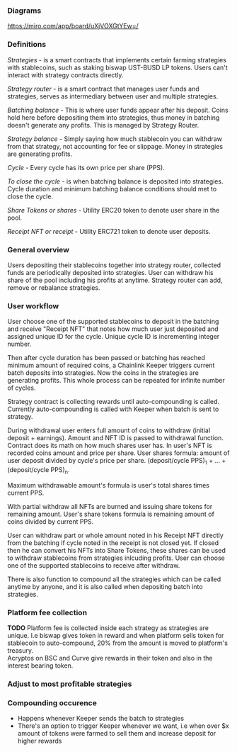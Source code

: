 ### Diagrams
https://miro.com/app/board/uXjVOXGtYEw=/

### Definitions
*Strategies* - is a smart contracts that implements certain farming strategies with stablecoins, such as staking biswap UST-BUSD LP tokens. Users can't interact with strategy contracts directly.  

*Strategy router* - is a smart contract that manages user funds and strategies, serves as intermediary between user and multiple strategies.   

*Batching balance* - This is where user funds appear after his deposit. Coins hold here before depositing them into strategies, thus money in batching doesn't generate any profits. This is managed by Strategy Router.  

*Strategy balance* - Simply saying how much stablecoin you can withdraw from that strategy, not accounting for fee or slippage. Money in strategies are generating profits.  

*Cycle* - Every cycle has its own price per share (PPS).  

*To close the cycle* - is when batching balance is deposited into strategies. Cycle duration and minimum batching balance conditions should met to close the cycle.  

*Share Tokens or shares* - Utility ERC20 token to denote user share in the pool.  

*Receipt NFT or receipt* - Utility ERC721 token to denote user deposits.  

### General overview
Users depositing their stablecoins together into strategy router, collected funds are periodically deposited into strategies. User can withdraw his share of the pool including his profits at anytime. Strategy router can add, remove or rebalance strategies.

### User workflow
User choose one of the supported stablecoins to deposit in the batching and receive "Receipt NFT" that notes how much user just deposited and assigned unique ID for the cycle. Unique cycle ID is incrementing integer number.  

Then after cycle duration has been passed or batching has reached minimum amount of required coins, a Chainlink Keeper triggers current batch deposits into strategies. Now the coins in the strategies are generating profits. This whole process can be repeated for infinite number of cycles.  

Strategy contract is collecting rewards until auto-compounding is called. Currently auto-compounding is called with Keeper when batch is sent to strategy.  

During withdrawal user enters full amount of coins to withdraw (initial deposit + earnings). Amount and NFT ID is passed to withdrawal function. Contract does its math on how much shares user has. In user's NFT is recorded coins amount and price per share. User shares formula: amount of user deposit divided by cycle's price per share. (deposit/cycle PPS)<sub>1</sub> + ... + (deposit/cycle PPS)<sub>n</sub>.  

Maximum withdrawable amount's formula is user's total shares times current PPS.  

With partial withdraw all NFTs are burned and issuing share tokens for remaining amount. User's share tokens formula is remaining amount of coins divided by current PPS.  

User can withdraw part or whole amount noted in his Receipt NFT directly from the batching if cycle noted in the receipt is not closed yet. If closed then he can convert his NFTs into Share Tokens, these shares can be used to withdraw stablecoins from strategies inlcuding profits. User can choose one of the supported stablecoins to receive after withdraw.  

There is also function to compound all the strategies which can be called anytime by anyone, and it is also called when depositing batch into strategies.

### Platform fee collection
**TODO** Platform fee is collected inside each strategy as strategies are unique. I.e biswap gives token in reward and when platform sells token for stablecoin to auto-compound, 20% from the amount is moved to platform's treasury.  
Acryptos on BSC and Curve give rewards in their token and also in the interest bearing token.  

### Adjust to most profitable strategies

### Compounding occurence
* Happens whenever Keeper sends the batch to strategies
* There's an option to trigger Keeper whenever we want, i.e when over $x amount of tokens were farmed to sell them and increase deposit for higher rewards
